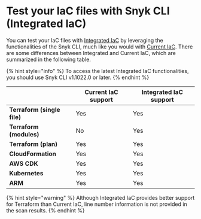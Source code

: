 # Test your IaC files with Snyk CLI (Integrated IaC)

You can test your IaC files with [Integrated IaC](./) by leveraging the functionalities of the Snyk CLI, much like you would with [Current IaC](../). There are some differences between Integrated and Current IaC, which are summarized in the following table.

{% hint style="info" %}
To access the latest Integrated IaC functionalities, you should use Snyk CLI v1.1022.0 or later.
{% endhint %}

|                             | **Current IaC support** | **Integrated IaC support** |
| --------------------------- | ----------------------- | -------------------------- |
| **Terraform (single file)** | Yes                     | Yes                        |
| **Terraform (modules)**     | No                      | Yes                        |
| **Terraform (plan)**        | Yes                     | Yes                        |
| **CloudFormation**          | Yes                     | Yes                        |
| **AWS CDK**                 | Yes                     | Yes                        |
| **Kubernetes**              | Yes                     | Yes                        |
| **ARM**                     | Yes                     | Yes                        |

{% hint style="warning" %}
Although Integrated IaC provides better support for Terraform than Current IaC, line number information is not provided in the scan results.
{% endhint %}
